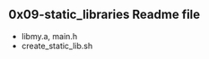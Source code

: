  0x09-static_libraries Readme file
----------------------
 - libmy.a, main.h
 - create_static_lib.sh


